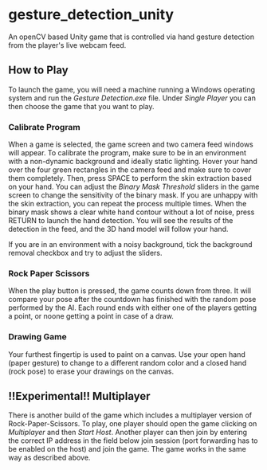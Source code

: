 # gesture_detection_unity
An openCV based Unity game that is controlled via hand gesture detection from the player's live webcam feed.

## How to Play
To launch the game, you will need a machine running a Windows operating system and run the _Gesture Detection.exe_ file. 
Under _Single Player_ you can then choose the game that you want to play.

### Calibrate Program
When a game is selected, the game screen and two camera feed windows will appear. To calibrate the program, make sure to be in an environment with a non-dynamic background
and ideally static lighting. Hover your hand over the four green rectangles in the camera feed and make sure to cover them completely. Then, press SPACE to perform the skin
extraction based on your hand. You can adjust the _Binary Mask Threshold_ sliders in the game screen to change the sensitivity of the binary mask. If you are unhappy with
the skin extraction, you can repeat the process multiple times. 
When the binary mask shows a clear white hand contour without a lot of noise, press RETURN to launch the hand detection. You will see the results of the detection in the
feed, and the 3D hand model will follow your hand.

If you are in an environment with a noisy background, tick the background removal checkbox and try to adjust the sliders.

### Rock Paper Scissors
When the play button is pressed, the game counts down from three. It will compare your pose after the countdown has finished with the random pose performed by the AI.
Each round ends with either one of the players getting a point, or noone getting a point in case of a draw.

### Drawing Game
Your furthest fingertip is used to paint on a canvas. Use your open hand (paper gesture) to change to a different random color and a closed hand (rock pose) to erase
your drawings on the canvas.

## !!Experimental!! Multiplayer
There is another build of the game which includes a multiplayer version of Rock-Paper-Scissors. To play, one player should open the game clicking on _Multiplayer_
and then _Start Host_. Another player can then join by entering the correct IP address in the field below join session (port forwarding has to be enabled on the host)
and join the game. The game works in the same way as described above.
